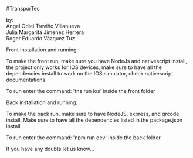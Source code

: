 #TransporTec

by:<br>
Angel Odiel Treviño Villanueva <br>
Julia Margarita Jimenez Herrera <br>
Roger Eduardo Vázquez Tuz <br>

Front installation and running:

To make the front run, make sure you have NodeJs and nativescript install, the project only works for IOS devices, make sure to have all the dependencies install to work on the IOS simulator, check nativescript documentations.

To run enter the command: 'tns run ios' inside the front folder


Back installation and running:


To make the back run, make sure to have NodeJS, express, and qrcode install. Make sure to have all the dependencies listed in the package.json install.

To run enter the command: 'npm run dev' inside the back folder.

If you have any doubts let us know...
